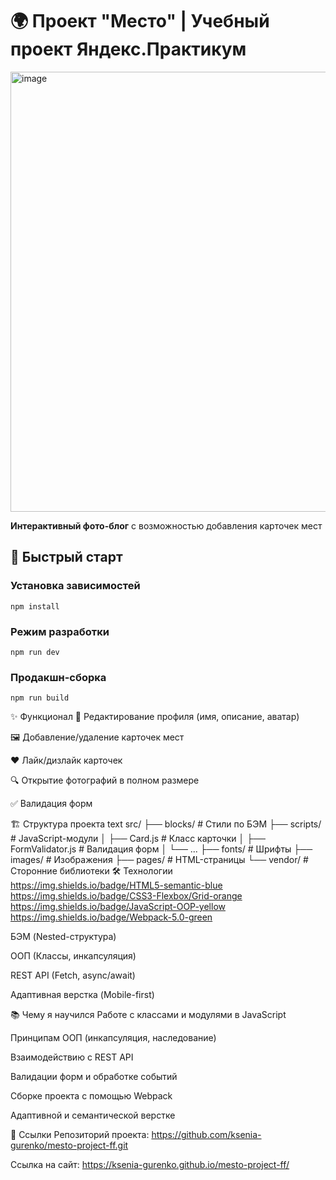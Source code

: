 
# 🌍 Проект "Место" | Учебный проект Яндекс.Практикум

<img width="985" height="704" alt="image" src="https://github.com/user-attachments/assets/8e6f9b39-dca0-4e98-b02b-4e20d15a28ff" />

**Интерактивный фото-блог** с возможностью добавления карточек мест

## 🚀 Быстрый старт

### Установка зависимостей
```
npm install
```
 ### Режим разработки
```
npm run dev
```
 ### Продакшн-сборка
```
npm run build
``` 
✨ Функционал
📝 Редактирование профиля (имя, описание, аватар)

🖼 Добавление/удаление карточек мест

❤️ Лайк/дизлайк карточек

🔍 Открытие фотографий в полном размере

✅ Валидация форм

🏗 Структура проекта
text
src/
├── blocks/      # Стили по БЭМ
├── scripts/     # JavaScript-модули
│   ├── Card.js  # Класс карточки
│   ├── FormValidator.js # Валидация форм
│   └── ...
├── fonts/       # Шрифты
├── images/      # Изображения
├── pages/       # HTML-страницы
└── vendor/      # Сторонние библиотеки
🛠 Технологии
https://img.shields.io/badge/HTML5-semantic-blue
https://img.shields.io/badge/CSS3-Flexbox/Grid-orange
https://img.shields.io/badge/JavaScript-OOP-yellow
https://img.shields.io/badge/Webpack-5.0-green

БЭМ (Nested-структура)

ООП (Классы, инкапсуляция)

REST API (Fetch, async/await)

Адаптивная верстка (Mobile-first)

📚 Чему я научился
Работе с классами и модулями в JavaScript

Принципам ООП (инкапсуляция, наследование)

Взаимодействию с REST API

Валидации форм и обработке событий

Сборке проекта с помощью Webpack

Адаптивной и семантической верстке

🔗 Ссылки
Репозиторий проекта: https://github.com/ksenia-gurenko/mesto-project-ff.git

Ссылка на сайт: https://ksenia-gurenko.github.io/mesto-project-ff/


